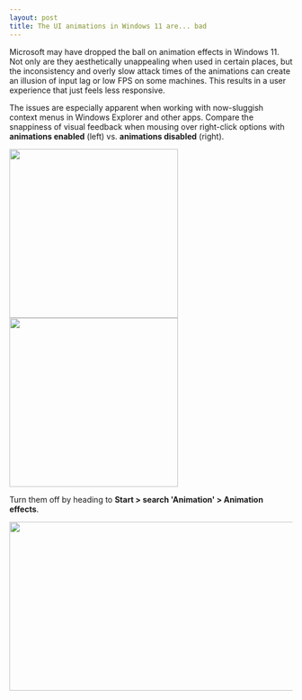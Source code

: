 ```yaml
---
layout: post
title: The UI animations in Windows 11 are... bad
---
```


Microsoft may have dropped the ball on animation effects in Windows 11. Not only are they aesthetically unappealing when used in certain places, but the inconsistency and overly slow attack times of the animations can create an illusion of input lag or low FPS on some machines. This results in a user experience that just feels less responsive.

The issues are especially apparent when working with now-sluggish context menus in Windows Explorer and other apps. Compare the snappiness of visual feedback when mousing over right-click options with **animations enabled** (left) vs. **animations disabled** (right).

<img src="{{ site.baseurl }}/images/win11-anims-on.gif" width="300" height="300"> <img src="{{ site.baseurl }}/images/win11-anims-off.gif" width="300" height="300">

Turn them off by heading to **Start > search 'Animation' > Animation effects**.

<img src="{{ site.baseurl }}/images/win11-anims-settings.png" width="600" height="300">
